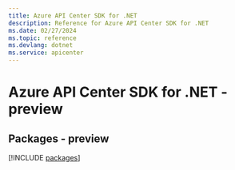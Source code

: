 ```yaml
---
title: Azure API Center SDK for .NET
description: Reference for Azure API Center SDK for .NET
ms.date: 02/27/2024
ms.topic: reference
ms.devlang: dotnet
ms.service: apicenter
---
```

# Azure API Center SDK for .NET - preview
## Packages - preview
[!INCLUDE [packages](api-center-index.md)]